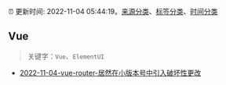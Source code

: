 :alarm_clock: 更新时间: 2022-11-04 05:44:19。[来源分类](../README.md)、[标签分类](../TAGS.md)、[时间分类](../TIMELINE.md)

## Vue


> 关键字：`Vue`、`ElementUI`



- [2022-11-04-vue-router-居然在小版本号中引入破坏性更改](https://www.v2ex.com/t/892613) 